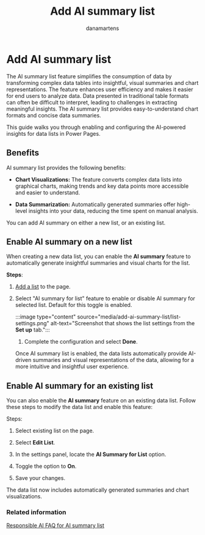 ﻿---
title: Add AI summary list
description: "Learn more about how the AI summary list feature works to simplify and summarize data in Microsoft Power Pages."
author: danamartens
ms.topic: conceptual
ms.date: 09/05/2024
ms.author: dmartens
ms.reviewer: dmartens
ms.collection:
 - bap-ai-copilot
contributors:
    - dmartens
    - tapanm
---

# Add AI summary list

The AI summary list feature simplifies the consumption of data by transforming complex data tables into insightful, visual summaries and chart representations. The feature enhances user efficiency and makes it easier for end users to analyze data. Data presented in traditional table formats can often be difficult to interpret, leading to challenges in extracting meaningful insights. The AI summary list provides easy-to-understand chart formats and concise data summaries.

This guide walks you through enabling and configuring the AI-powered insights for data lists in Power Pages.

## Benefits

AI summary list provides the following benefits:

- **Chart Visualizations:** The feature converts complex data lists into graphical charts, making trends and key data points more accessible and easier to understand.

- **Data Summarization:** Automatically generated summaries offer high-level insights into your data, reducing the time spent on manual analysis.

You can add AI summary on either a new list, or an existing list.

## Enable AI summary on a new list

When creating a new data list, you can enable the **AI summary** feature to automatically generate insightful summaries and visual charts for the list.

**Steps**:

1. [Add a list](/power-pages/getting-started/add-list) to the page.

1. Select "AI summary for list" feature to enable or disable AI summary for selected list. Default for this toggle is enabled.

   :::image type="content" source="media/add-ai-summary-list/list-settings.png" alt-text="Screenshot that shows the list settings from the **Set up** tab.":::

   1. Complete the configuration and select **Done**.

   Once AI summary list is enabled, the data lists automatically provide AI-driven summaries and visual representations of the data, allowing for a more intuitive and insightful user experience.

## Enable AI summary for an existing list

You can also enable the **AI summary** feature on an existing data list. Follow these steps to modify the data list and enable this feature:

Steps:

1. Select existing list on the page.

1. Select **Edit List**.

1. In the settings panel, locate the **AI Summary for List** option.

1. Toggle the option to **On**.

1. Save your changes.

The data list now includes automatically generated summaries and chart visualizations.

### Related information

[Responsible AI FAQ for AI summary list](..\faqs-ai-summary-list.md)